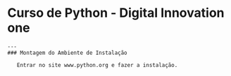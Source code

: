 # Curso de Python - Digital Innovation one
    ---
    ### Montagem do Ambiente de Instalação
       
       Entrar no site www.python.org e fazer a instalação.
       